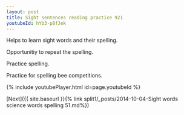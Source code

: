 ```yaml
---
layout: post
title: Sight sentences reading practice 921
youtubeId: hYb3-p8fJek
---
```

 
 
Helps to learn sight words and their spelling.

Opportunitiy to repeat the spelling. 

Practice spelling. 
 
Practice for spelling bee competitions. 
 
{% include youtubePlayer.html id=page.youtubeId %}
 
 

[Next]({{ site.baseurl }}{% link  split1/_posts/2014-10-04-Sight words science words spelling 51.md%})
 
